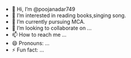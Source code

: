 - 👋 Hi, I’m @poojanadar749
- 👀 I’m interested in reading books,singing song.
- 🌱 I’m currently pursuing MCA.
- 💞️ I’m looking to collaborate on ...
- 📫 How to reach me ...
- 😄 Pronouns: ...
- ⚡ Fun fact: ...

<!---
poojanadar749/poojanadar749 is a ✨ special ✨ repository because its `README.md` (this file) appears on your GitHub profile.
You can click the Preview link to take a look at your changes.
--->
